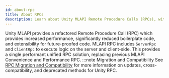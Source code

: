 ```yaml
---
id: about-rpc
title: About RPCs
description: Learn about Unity MLAPI Remote Procedure Calls (RPCs), with implementations for server-side ServerRpc and client-side ClientRpc.
---
```

Unity MLAPI provides a refactored Remote Procedure Call (RPC) which provides increased performance, significantly reduced boilerplate code, and extensibility for future-proofed code. MLAPI RPC includes `ServerRpc` and `ClientRpc` to execute logic on the server and client-side. This provides a single performant unified RPC solution, replacing previous MLAPI Convenience and Performance RPC.
:::note Migration and Compatibility
See [RPC Migration and Compatibility](rpc-compatibility.md) for more information on updates, cross-compatibility, and deprecated methods for Unity RPC.